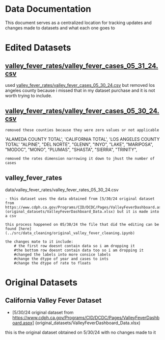 # Data Documentation 

This document serves as a centralized location for tracking updates and changes made to datasets and what each one goes to

# Edited Datasets

## [valley_fever_rates/valley_fever_cases_05_31_24.csv](valley_fever_rates/valley_fever_cases_05_31_24.csv)

  used [valley_fever_rates/valley_fever_cases_05_30_24.csv](valley_fever_rates/valley_fever_cases_05_30_24.csv) but removed los angeles county because i missed that in my dataset purchase and it is not worth trying to include.

## [valley_fever_rates/valley_fever_cases_05_30_24.csv](valley_fever_rates/valley_fever_cases_05_30_24.csv) 
    removed these counties because they were zero values or not applicable

  'ALAMEDA COUNTY TOTAL', 'CALIFORNIA TOTAL', 'LOS ANGELES COUNTY TOTAL' "ALPINE", "DEL NORTE", "GLENN", "INYO", "LAKE", "MARIPOSA", "MODOC", "MONO", "PLUMAS", "SHASTA", "SIERRA", "TRINITY", 

    removed the rates dimension narrowing it down to jhust the number of cases 

## valley_fever_rates

data/valley_fever_rates/valley_fever_rates_05_30_24.csv

    - this dataset uses the data obtained from [5/30/24 original dataset from https://www.cdph.ca.gov/Programs/CID/DCDC/Pages/ValleyFeverDashboard.aspx]
    (original_datasets/ValleyFeverDashboard_Data.xlsx) but it is made into a csv 

    this process happened on 05/30/24 the file that did the editing can be found [here](../src/data_cleaning/original_valley_fever_cleaning.ipynb) 

    the changes mate to it include:
        # the first row doesnt contain data so i am dropping it 
        #the bottom row doesnt contain data too so i am dropping it 
        #changed the labels into more consice labels
        #change the dtype of year and cases to ints
        #change the dtype of rate to floats

# Original Datasets

##  California Valley Fever Dataset

- [5/30/24 original dataset from https://www.cdph.ca.gov/Programs/CID/DCDC/Pages/ValleyFeverDashboard.aspx]
(original_datasets/ValleyFeverDashboard_Data.xlsx)

this is the original dataset obtained on 5/30/24 with no changes made to it









